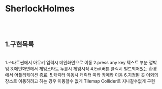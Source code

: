 # SherlockHolmes
</br></br> 
## 1.구현목록
</br>
1.스타트씬에서 아무키 입력시 메인화면으로 이동
2.press any key 텍스트 부분 깜박임
3.메인화면에서 게임스타트 누를시 게임시작
4.Exit버튼 클릭시 빌드되어있는 환경에서 어플리케이션 종료.
5.캐릭터 이동시 캐릭터 따라 카메라 이동
6.지정된 곳 이외의 장소로 이동하려고 하는 경우 이동할수 없게 Tilemap Collider로 지나갈수없게 구현 

